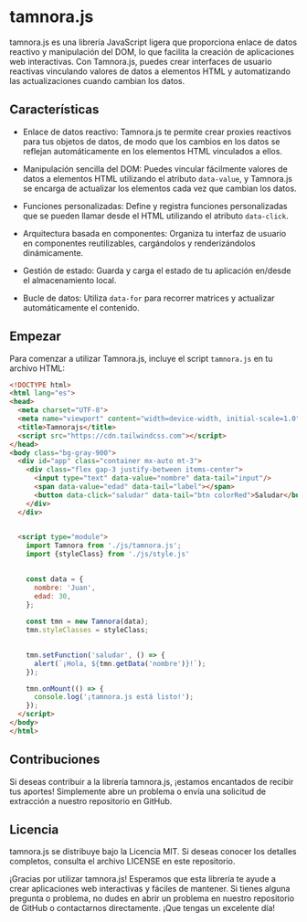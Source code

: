 # tamnora.js

tamnora.js es una librería JavaScript ligera que proporciona enlace de datos reactivo y manipulación del DOM, lo que facilita la creación de aplicaciones web interactivas. Con Tamnora.js, puedes crear interfaces de usuario reactivas vinculando valores de datos a elementos HTML y automatizando las actualizaciones cuando cambian los datos.

## Características

- Enlace de datos reactivo: Tamnora.js te permite crear proxies reactivos para tus objetos de datos, de modo que los cambios en los datos se reflejan automáticamente en los elementos HTML vinculados a ellos.

- Manipulación sencilla del DOM: Puedes vincular fácilmente valores de datos a elementos HTML utilizando el atributo `data-value`, y Tamnora.js se encarga de actualizar los elementos cada vez que cambian los datos.

- Funciones personalizadas: Define y registra funciones personalizadas que se pueden llamar desde el HTML utilizando el atributo `data-click`.

- Arquitectura basada en componentes: Organiza tu interfaz de usuario en componentes reutilizables, cargándolos y renderizándolos dinámicamente.

- Gestión de estado: Guarda y carga el estado de tu aplicación en/desde el almacenamiento local.

- Bucle de datos: Utiliza `data-for` para recorrer matrices y actualizar automáticamente el contenido.

## Empezar

Para comenzar a utilizar Tamnora.js, incluye el script `tamnora.js` en tu archivo HTML:


```html
<!DOCTYPE html>
<html lang="es">
<head>
  <meta charset="UTF-8">
  <meta name="viewport" content="width=device-width, initial-scale=1.0">
  <title>Tamnorajs</title>
  <script src="https://cdn.tailwindcss.com"></script>
</head>
<body class="bg-gray-900">
  <div id="app" class="container mx-auto mt-3">
    <div class="flex gap-3 justify-between items-center">
      <input type="text" data-value="nombre" data-tail="input"/>
      <span data-value="edad" data-tail="label"></span>
      <button data-click="saludar" data-tail="btn colorRed">Saludar</button>
    </div>
  </div>

  
  <script type="module">
    import Tamnora from './js/tamnora.js';
    import {styleClass} from './js/style.js'

    
    const data = {
      nombre: 'Juan',
      edad: 30,
    };
    
    const tmn = new Tamnora(data);
    tmn.styleClasses = styleClass;
   

    tmn.setFunction('saludar', () => {
      alert(`¡Hola, ${tmn.getData('nombre')}!`);
    });

    tmn.onMount(() => {
      console.log('¡tamnora.js está listo!');
    });
  </script>
</body>
</html>
```

## Contribuciones
Si deseas contribuir a la librería tamnora.js, ¡estamos encantados de recibir tus aportes! Simplemente abre un problema o envía una solicitud de extracción a nuestro repositorio en GitHub.

## Licencia
tamnora.js se distribuye bajo la Licencia MIT. Si deseas conocer los detalles completos, consulta el archivo LICENSE en este repositorio.

¡Gracias por utilizar tamnora.js! Esperamos que esta librería te ayude a crear aplicaciones web interactivas y fáciles de mantener. Si tienes alguna pregunta o problema, no dudes en abrir un problema en nuestro repositorio de GitHub o contactarnos directamente. ¡Que tengas un excelente día!
